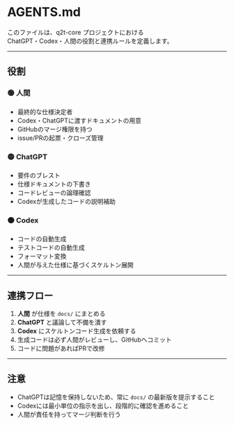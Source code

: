 # AGENTS.md

このファイルは、q2t-core プロジェクトにおける  
ChatGPT・Codex・人間の役割と連携ルールを定義します。

---

## 役割

### 🟢 人間
- 最終的な仕様決定者
- Codex・ChatGPTに渡すドキュメントの用意
- GitHubのマージ権限を持つ
- issue/PRの起票・クローズ管理

### 🟡 ChatGPT
- 要件のブレスト
- 仕様ドキュメントの下書き
- コードレビューの論理確認
- Codexが生成したコードの説明補助

### 🟠 Codex
- コードの自動生成
- テストコードの自動生成
- フォーマット変換
- 人間が与えた仕様に基づくスケルトン展開

---

## 連携フロー

1. **人間** が仕様を `docs/` にまとめる  
2. **ChatGPT** と議論して不備を潰す  
3. **Codex** にスケルトンコード生成を依頼する  
4. 生成コードは必ず人間がレビューし、GitHubへコミット  
5. コードに問題があればPRで改修

---

## 注意

- ChatGPTは記憶を保持しないため、常に `docs/` の最新版を提示すること
- Codexには最小単位の指示を出し、段階的に確認を進めること
- 人間が責任を持ってマージ判断を行う

